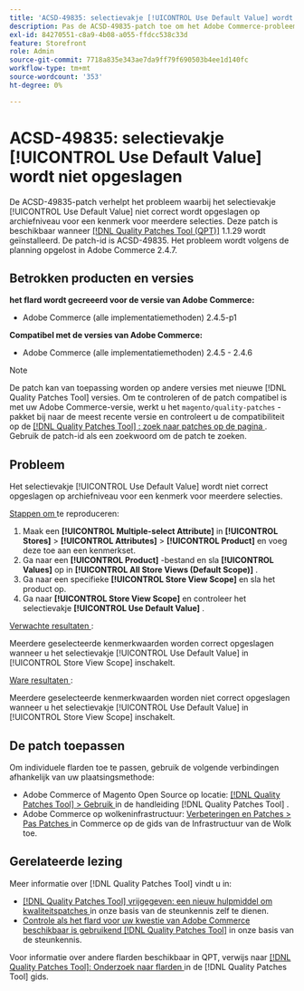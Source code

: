 ```yaml
---
title: 'ACSD-49835: selectievakje [!UICONTROL Use Default Value] wordt niet opgeslagen'
description: Pas de ACSD-49835-patch toe om het Adobe Commerce-probleem op te lossen waarbij het selectievakje [!UICONTROL Use Default Value] niet correct is opgeslagen op archiefniveau voor een multi-select kenmerk.
exl-id: 84270551-c8a9-4b08-a055-ffdcc538c33d
feature: Storefront
role: Admin
source-git-commit: 7718a835e343ae7da9ff79f690503b4ee1d140fc
workflow-type: tm+mt
source-wordcount: '353'
ht-degree: 0%

---
```


# ACSD-49835: selectievakje [!UICONTROL Use Default Value] wordt niet opgeslagen

De ACSD-49835-patch verhelpt het probleem waarbij het selectievakje [!UICONTROL Use Default Value] niet correct wordt opgeslagen op archiefniveau voor een kenmerk voor meerdere selecties. Deze patch is beschikbaar wanneer [[!DNL Quality Patches Tool (QPT)]](/help/announcements/adobe-commerce-announcements/magento-quality-patches-released-new-tool-to-self-serve-quality-patches.md) 1.1.29 wordt geïnstalleerd. De patch-id is ACSD-49835. Het probleem wordt volgens de planning opgelost in Adobe Commerce 2.4.7.

## Betrokken producten en versies

**het flard wordt gecreeerd voor de versie van Adobe Commerce:**

* Adobe Commerce (alle implementatiemethoden) 2.4.5-p1

**Compatibel met de versies van Adobe Commerce:**

* Adobe Commerce (alle implementatiemethoden) 2.4.5 - 2.4.6

>[!NOTE]
>
>De patch kan van toepassing worden op andere versies met nieuwe [!DNL Quality Patches Tool] versies. Om te controleren of de patch compatibel is met uw Adobe Commerce-versie, werkt u het `magento/quality-patches` -pakket bij naar de meest recente versie en controleert u de compatibiliteit op de [[!DNL Quality Patches Tool] : zoek naar patches op de pagina ](https://experienceleague.adobe.com/tools/commerce-quality-patches/index.html?lang=nl-NL) . Gebruik de patch-id als een zoekwoord om de patch te zoeken.

## Probleem

Het selectievakje [!UICONTROL Use Default Value] wordt niet correct opgeslagen op archiefniveau voor een kenmerk voor meerdere selecties.

<u> Stappen om </u> te reproduceren:

1. Maak een **[!UICONTROL Multiple-select Attribute]** in **[!UICONTROL Stores]** > **[!UICONTROL Attributes]** > **[!UICONTROL Product]** en voeg deze toe aan een kenmerkset.
1. Ga naar een **[!UICONTROL Product]** -bestand en sla **[!UICONTROL Values]** op in **[!UICONTROL All Store Views (Default Scope)]** .
1. Ga naar een specifieke **[!UICONTROL Store View Scope]** en sla het product op.
1. Ga naar **[!UICONTROL Store View Scope]** en controleer het selectievakje **[!UICONTROL Use Default Value]** .

<u> Verwachte resultaten </u>:

Meerdere geselecteerde kenmerkwaarden worden correct opgeslagen wanneer u het selectievakje [!UICONTROL Use Default Value] in [!UICONTROL Store View Scope] inschakelt.

<u> Ware resultaten </u>:

Meerdere geselecteerde kenmerkwaarden worden niet correct opgeslagen wanneer u het selectievakje [!UICONTROL Use Default Value] in [!UICONTROL Store View Scope] inschakelt.

## De patch toepassen

Om individuele flarden toe te passen, gebruik de volgende verbindingen afhankelijk van uw plaatsingsmethode:

* Adobe Commerce of Magento Open Source op locatie: [[!DNL Quality Patches Tool]  > Gebruik ](https://experienceleague.adobe.com/docs/commerce-operations/tools/quality-patches-tool/usage.html?lang=nl-NL) in de handleiding [!DNL Quality Patches Tool] .
* Adobe Commerce op wolkeninfrastructuur: [ Verbeteringen en Patches > Pas Patches ](https://experienceleague.adobe.com/docs/commerce-cloud-service/user-guide/develop/upgrade/apply-patches.html?lang=nl-NL) in Commerce op de gids van de Infrastructuur van de Wolk toe.

## Gerelateerde lezing

Meer informatie over [!DNL Quality Patches Tool] vindt u in:

* [[!DNL Quality Patches Tool]  vrijgegeven: een nieuw hulpmiddel om kwaliteitspatches ](/help/announcements/adobe-commerce-announcements/magento-quality-patches-released-new-tool-to-self-serve-quality-patches.md) in onze basis van de steunkennis zelf te dienen.
* [ Controle als het flard voor uw kwestie van Adobe Commerce beschikbaar is gebruikend  [!DNL Quality Patches Tool]](/help/support-tools/patches-available-in-qpt-tool/check-patch-for-magento-issue-with-magento-quality-patches.md) in onze basis van de steunkennis.

Voor informatie over andere flarden beschikbaar in QPT, verwijs naar [[!DNL Quality Patches Tool]: Onderzoek naar flarden ](https://experienceleague.adobe.com/tools/commerce-quality-patches/index.html?lang=nl-NL) in de [!DNL Quality Patches Tool] gids.
